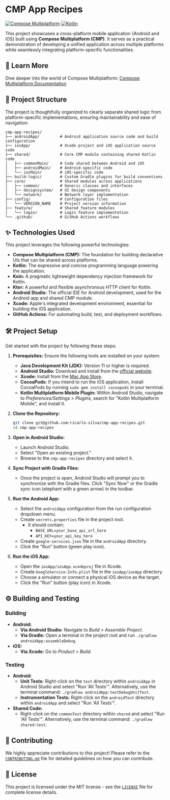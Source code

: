 # CMP App Recipes

[![Compose Multiplatform](https://img.shields.io/badge/Compose%20Multiplatform-1.7.3-blueviolet.svg)](https://www.jetbrains.com/help/kotlin-multiplatform-dev/compose-multiplatform-overview.html)
[![Kotlin](https://img.shields.io/badge/Kotlin-2.1.10-blue.svg)](https://kotlinlang.org/)

This project showcases a cross-platform mobile application (Android and iOS) built using **Compose Multiplatform (CMP)**. It serves as a practical demonstration of developing a unified application across multiple platforms while seamlessly integrating platform-specific functionalities.

## 🚀 Learn More

Dive deeper into the world of Compose Multiplatform: [Compose Multiplatform Documentation](https://www.jetbrains.com/help/kotlin-multiplatform-dev/compose-multiplatform-create-first-app.html)

## 📂 Project Structure

The project is thoughtfully organized to clearly separate shared logic from platform-specific implementations, ensuring maintainability and ease of navigation:

```
cmp-app-recipes/
├── androidApp/         # Android application source code and build configuration
├── iosApp/             # Xcode project and iOS application source code
├── shared/             # Core CMP module containing shared Kotlin code
│   ├── commonMain/     # Code shared between Android and iOS
│   ├── androidMain/    # Android-specific code
│   └── iosMain/        # iOS-specific code
├── build-logic/        # Custom Gradle plugins for build conventions
├── core/               # Shared modules across applications
│   ├── common/         # Generic classes and interfaces
│   ├── designsystem/   # UI design components
│   └── network/        # Network layer implementation
├── config/             # Configuration files
│   └── VERSION_NAME    # Project version information
├── feature/            # Shared feature modules
│   └── login/          # Login feature implementation
└── .github/            # GitHub Actions workflows
```

## ✨ Technologies Used

This project leverages the following powerful technologies:

* **Compose Multiplatform (CMP):** The foundation for building declarative UIs that can be shared across platforms.
* **Kotlin:** The expressive and concise programming language powering the application.
* **Koin:** A pragmatic lightweight dependency injection framework for Kotlin.
* **Ktor:** A powerful and flexible asynchronous HTTP client for Kotlin.
* **Android Studio:** The official IDE for Android development, used for the Android app and shared CMP module.
* **Xcode:** Apple's integrated development environment, essential for building the iOS application.
* **GitHub Actions:** For automating build, test, and deployment workflows.

## 🛠️ Project Setup

Get started with the project by following these steps:

1.  **Prerequisites:** Ensure the following tools are installed on your system:
    * **Java Development Kit (JDK):** Version 11 or higher is required.
    * **Android Studio:** Download and install from the [official website](https://developer.android.com/studio).
    * **Xcode:** Install from the [Mac App Store](https://apps.apple.com/us/app/xcode/id497799835).
    * **CocoaPods:** If you intend to run the iOS application, install CocoaPods by running `sudo gem install cocoapods` in your terminal.
    * **Kotlin Multiplatform Mobile Plugin:** Within Android Studio, navigate to *Preferences/Settings > Plugins*, search for "Kotlin Multiplatform Mobile", and install it.

2.  **Clone the Repository:**

    ```bash
    git clone git@github.com:ricarlo-silva/cmp-app-recipes.git
    cd cmp-app-recipes
    ```

3.  **Open in Android Studio:**
    * Launch Android Studio.
    * Select "Open an existing project."
    * Browse to the `cmp-app-recipes` directory and select it.

4.  **Sync Project with Gradle Files:**
    * Once the project is open, Android Studio will prompt you to synchronize with the Gradle files. Click "Sync Now" or the Gradle sync icon (elephant with a green arrow) in the toolbar.

5.  **Run the Android App:**
    * Select the `androidApp` configuration from the run configuration dropdown menu.
    * Create `secrets.properties` file in the project root.
        * It should contain:
            * `BASE_URL=your_base_api_url_here`
            * `API_KEY=your_api_key_here`
    * Create `google-services.json` file in the `androidApp` directory.
    * Click the "Run" button (green play icon).

6.  **Run the iOS App:**
    * Open the `iosApp/iosApp.xcodeproj` file in Xcode.
    * Create `GoogleService-Info.plist` file in the `iosApp/iosApp` directory.
    * Choose a simulator or connect a physical iOS device as the target.
    * Click the "Run" button (play icon) in Xcode.

## ⚙️ Building and Testing

### Building

* **Android:**
    * **Via Android Studio:** Navigate to *Build > Assemble Project*.
    * **Via Gradle:** Open a terminal in the project root and run `./gradlew androidApp:assembleDebug`.
* **iOS:**
    * **Via Xcode:** Go to *Product > Build*.

### Testing

* **Android:**
    * **Unit Tests:** Right-click on the `test` directory within `androidApp` in Android Studio and select "Run 'All Tests'". Alternatively, use the terminal command: `./gradlew androidApp:testDebugUnitTest`.
    * **Instrumentation Tests:** Right-click on the `androidTest` directory within `androidApp` and select "Run 'All Tests'".
* **Shared Code:**
    * Right-click on the `commonTest` directory within `shared` and select "Run 'All Tests'". Alternatively, use the terminal command: `./gradlew shared:test`.

## 🤝 Contributing

We highly appreciate contributions to this project! Please refer to the [`CONTRIBUTING.md`](CONTRIBUTING.md) file for detailed guidelines on how you can contribute.

## 📄 License

This project is licensed under the MIT license - see the [`LICENSE`](LICENSE) file for complete license details.
